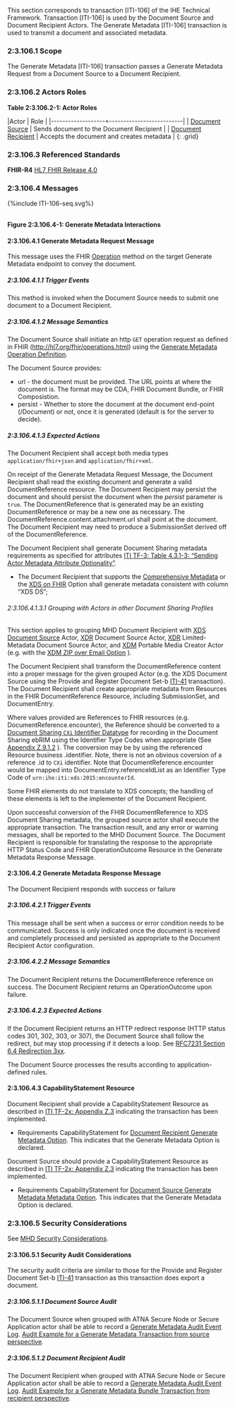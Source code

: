This section corresponds to transaction [ITI-106] of the IHE Technical Framework. Transaction [ITI-106] is used by the Document Source and Document Recipient Actors. The Generate Metadata [ITI-106] transaction is used to transmit a document and associated metadata.

### 2:3.106.1 Scope

The Generate Metadata [ITI-106] transaction passes a Generate Metadata Request from a Document Source to a Document Recipient.

### 2:3.106.2 Actors Roles

**Table 2:3.106.2-1: Actor Roles**

|Actor | Role |
|-------------------+--------------------------|
| [Document Source](1331_actors_and_transactions.html#133111-document-source)    | Sends document to the Document Recipient |
| [Document Recipient](1331_actors_and_transactions.html#133113-document-recipient) | Accepts the document and creates metadata |
{: .grid}

### 2:3.106.3 Referenced Standards

**FHIR-R4** [HL7 FHIR Release 4.0](http://www.hl7.org/FHIR/R4)

### 2:3.106.4 Messages

<div>
{%include ITI-106-seq.svg%}
</div>

<br clear="all">

**Figure 2:3.106.4-1: Generate Metadata Interactions**

#### 2:3.106.4.1 Generate Metadata Request Message
This message uses the FHIR [Operation](http://hl7.org/fhir/operations.html) method on the target Generate Metadata endpoint to convey the document.

##### 2:3.106.4.1.1 Trigger Events

This method is invoked when the Document Source needs to submit one document to a Document Recipient. 

##### 2:3.106.4.1.2 Message Semantics

The Document Source shall initiate an http `GET` operation request as defined in FHIR (<http://hl7.org/fhir/operations.html>)  using the [Generate Metadata Operation Definition](OperationDefinition-MHDgenerateMetadata.html). 

The Document Source provides:
- url - the document must be provided. The URL points at where the document is. The format may be CDA, FHIR Document Bundle, or FHIR Composistion.
- persist - Whether to store the document at the document end-point (/Document) or not, once it is generated (default is for the server to decide).


##### 2:3.106.4.1.3 Expected Actions

The Document Recipient shall accept both media types `application/fhir+json` and `application/fhir+xml`.

On receipt of the Generate Metadata Request Message, the Document Recipient shall read the existing document and generate a valid DocumentReference resource. 
The Document Recipient may persist the document and should persist the document when the *persist* parameter is `true`.
The DocumentReference that is generated may be an existing DocumentReference or may be a new one as necessary. The DocumentReference.content.attachment.url shall point at the document.
The Document Recipient may need to produce a SubmissionSet derived off of the DocumentReference.

The Document Recipient shall generate Document Sharing metadata requirements as specified for attributes [ITI TF-3: Table 4.3.1-3: “Sending Actor Metadata Attribute Optionality”](https://profiles.ihe.net/ITI/TF/Volume3/ch-4.3.html#4.3.1). 
- The Document Recipient that supports the [Comprehensive Metadata](1332_actor_options.html#13322-xds-on-fhir-option) or the [XDS on FHIR](1332_actor_options.html#13322-xds-on-fhir-option) Option shall generate metadata consistent with column “XDS DS”; 

###### 2:3.106.4.1.3.1 Grouping with Actors in other Document Sharing Profiles

This section applies to grouping MHD Document Recipient with [XDS](https://profiles.ihe.net/ITI/TF/Volume1/ch-10.html) [Document Source](https://profiles.ihe.net/ITI/TF/Volume1/ch-10.html#10.1.1.1) Actor, [XDR](https://profiles.ihe.net/ITI/TF/Volume1/ch-15.html) Document Source Actor, [XDR](https://profiles.ihe.net/ITI/TF/Volume1/ch-15.html) Limited-Metadata Document Source Actor, and [XDM](https://profiles.ihe.net/ITI/TF/Volume1/ch-16.html) Portable Media Creator Actor (e.g. with the [XDM ZIP over Email Option](https://profiles.ihe.net/ITI/TF/Volume1/ch-16.html#16.2.3) ). 

The Document Recipient shall transform the DocumentReference content into a proper message for the given grouped Actor (e.g. the XDS Document Source using the Provide and Register Document Set-b [ITI-41](https://profiles.ihe.net/ITI/TF/Volume2/ITI-41.html) transaction). The Document Recipient shall create appropriate metadata from Resources in the FHIR DocumentReference Resource, including SubmissionSet, and DocumentEntry. 

Where values provided are References to FHIR resources (e.g. DocumentReference.encounter), the Reference should be converted to a [Document Sharing `CXi` Identifier Datatype](https://profiles.ihe.net/ITI/TF/Volume3/ch-4.2.html#4.2.3.1.7) for recording in the Document Sharing ebRIM using the Identifier Type Codes when appropriate (See [Appendix Z.9.1.2](https://profiles.ihe.net/ITI/TF/Volume2/ch-Z.html#z.9.1.2-xds-cxi-mapped-to-fhir-identifier-type) ). The conversion may be by using the referenced Resource business .identifier. Note, there is not an obvious coversion of a reference .id to `CXi` identifier. Note that DocumentReference.encounter would be mapped into DocumentEntry.referenceIdList as an Identifier Type Code of `urn:ihe:iti:xds:2015:encounterId`.

Some FHIR elements do not translate to XDS concepts; the handling of these elements is left to the implementer of the Document Recipient. 

Upon successful conversion of the FHIR DocumentReference to XDS Document Sharing metadata, the grouped source actor shall execute the appropriate transaction. The transaction result, and any error or warning messages, shall be reported to the MHD Document Source. The Document Recipient is responsible for translating the response to the appropriate HTTP Status Code and FHIR OperationOutcome Resource in the Generate Metadata Response Message.

#### 2:3.106.4.2 Generate Metadata Response Message

The Document Recipient responds with success or failure

##### 2:3.106.4.2.1 Trigger Events

This message shall be sent when a success or error condition needs to be communicated. Success is only indicated once the document is received and completely processed and persisted as appropriate to the Document Recipient Actor configuration. 

##### 2:3.106.4.2.2 Message Semantics

The Document Recipient returns the DocumentReference reference on success.
The Document Recipient returns an OperationOutcome upon failure.

##### 2:3.106.4.2.3 Expected Actions

If the Document Recipient returns an HTTP redirect response (HTTP status codes 301, 302, 303, or 307), the Document Source shall follow the redirect, but may stop processing if it detects a loop. See [RFC7231 Section 6.4 Redirection 3xx](https://tools.ietf.org/html/rfc7231#section-6.4).

The Document Source processes the results according to application-defined rules.	

#### 2:3.106.4.3 CapabilityStatement Resource

Document Recipient shall provide a CapabilityStatement Resource as described in [ITI TF-2x: Appendix Z.3](https://profiles.ihe.net/ITI/TF/Volume2/ch-Z.html#z.3-capabilitystatement-resource) indicating the transaction has been implemented. 
* Requirements CapabilityStatement for [Document Recipient Generate Metadata Option](CapabilityStatement-IHE.MHD.DocumentRecipient.Generate.html). This indicates that the Generate Metadata Option is declared. 

Document Source should provide a CapabilityStatement Resource as described in [ITI TF-2x: Appendix Z.3](https://profiles.ihe.net/ITI/TF/Volume2/ch-Z.html#z.3-capabilitystatement-resource) indicating the transaction has been implemented. 
* Requirements CapabilityStatement for [Document Source Generate Metadata Metadata Option](CapabilityStatement-IHE.MHD.DocumentSource.Generate.html). This indicates that the Generate Metadata Option is declared. 

### 2:3.106.5 Security Considerations

See [MHD Security Considerations](1335_security_considerations.html).

#### 2:3.106.5.1 Security Audit Considerations

The security audit criteria are similar to those for the Provide and Register Document Set-b [ITI-41](https://profiles.ihe.net/ITI/TF/Volume2/ITI-41.html) transaction as this transaction does export a document.

##### 2:3.106.5.1.1 Document Source Audit 

The Document Source when grouped with ATNA Secure Node or Secure Application actor shall be able to record a [Generate Metadata Audit Event Log](StructureDefinition-IHE.MHD.GenerateMetadata.Audit.Source.html). [Audit Example for a Generate Metadata Transaction from source perspective](AuditEvent-ex-auditGenerateMetadata-source.html). 

##### 2:3.106.5.1.2 Document Recipient Audit 

The Document Recipient when grouped with ATNA Secure Node or Secure Application actor shall be able to record a [Generate Metadata Audit Event Log](StructureDefinition-IHE.MHD.GenerateMetadata.Audit.Recipient.html). [Audit Example for a Generate Metadata Bundle Transaction from recipient perspective](AuditEvent-ex-auditGenerateMetadata-recipient.html). 